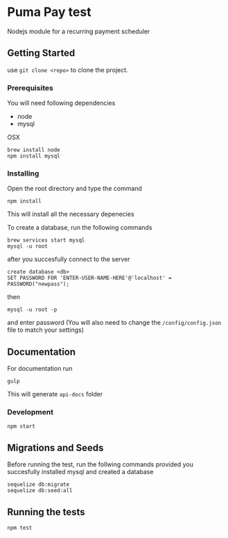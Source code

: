 # Puma Pay test

Nodejs module for a recurring payment scheduler 

## Getting Started

use ```git clone <repo>``` to clone the project.

### Prerequisites

You will need following dependencies
- node
- mysql

OSX
```
brew install node
npm install mysql
```

### Installing

Open the root directory and type the command

```
npm install
```
This will install all the necessary depenecies

To create a database, run the following commands

```
brew services start mysql
mysql -u root
```
after you succesfully connect to the server

```
create database <db>
SET PASSWORD FOR 'ENTER-USER-NAME-HERE'@'localhost' = PASSWORD("newpass");
```
then

```
mysql -u root -p
```
and enter password (You will also need to change the `/config/config.json` file to match your settings)


##  Documentation

For documentation run
```
gulp
```
This will generate `api-docs` folder

### Development

```
npm start
```

## Migrations and Seeds

Before running the test, run the follwing commands provided you succesfully installed mysql and created a database 

```
sequelize db:migrate
sequelize db:seed:all
```

## Running the tests

```
npm test
```

